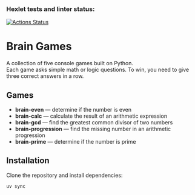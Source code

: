 ### Hexlet tests and linter status:
[![Actions Status](https://github.com/NikitaSukharev/python-project-49/actions/workflows/hexlet-check.yml/badge.svg)](https://github.com/NikitaSukharev/python-project-49/actions)
# Brain Games

A collection of five console games built on Python.  
Each game asks simple math or logic questions. To win, you need to give three correct answers in a row.

## Games

- **brain-even** — determine if the number is even  
- **brain-calc** — calculate the result of an arithmetic expression  
- **brain-gcd** — find the greatest common divisor of two numbers  
- **brain-progression** — find the missing number in an arithmetic progression  
- **brain-prime** — determine if the number is prime  

## Installation

Clone the repository and install dependencies:

```bash
uv sync